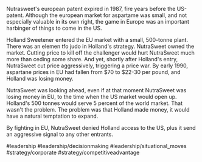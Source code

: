 Nutrasweet's european patent expired in 1987, fire years before the US-patent. Although the european market for aspartame was small, and not especially valuable in its own right, the game in Europe was an important harbinger of things to come in the US.

Holland Sweetener entered the EU market with a small, 500-tonne plant. There was an elemen tfo judo in Holland's strategy. NutraSweet owned the market. Cutting price to kill off the challenger would hurt NutraSweet much more than ceding some share. And yet, shortly after Holland's entry, NutraSweet cut price aggressively, triggering a price war.  By early 1990, aspartane prices in EU had fallen from $70 to $22-30 per pound, and Holland was losing money.

NutraSweet was looking ahead, even if at that moment NutraSweet was losing money in EU, to the time when the US market would open up. Holland's 500 tonnes would serve 5 percent of the world market. That wasn't the problem. The problem was that Holland made money, it would have a natural temptation to expand. 

By fighting in EU, NutraSweet denied Holland access to the US, plus it send an aggressive signal to any other entrants.

#leadership #leadership/decisionmaking #leadership/situational_moves #strategy/corporate #strategy/competitiveadvantage 